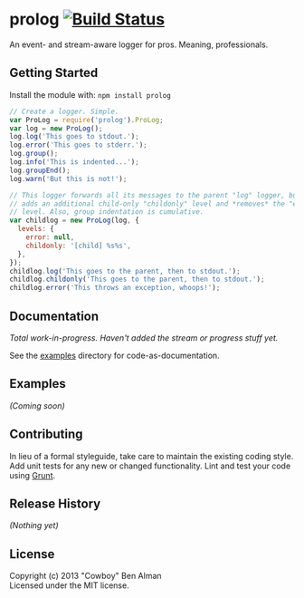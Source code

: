 # prolog [![Build Status](https://secure.travis-ci.org/cowboy/prolog.png?branch=master)](http://travis-ci.org/cowboy/prolog)

An event- and stream-aware logger for pros. Meaning, professionals.

## Getting Started
Install the module with: `npm install prolog`

```javascript
// Create a logger. Simple.
var ProLog = require('prolog').ProLog;
var log = new ProLog();
log.log('This goes to stdout.');
log.error('This goes to stderr.');
log.group();
log.info('This is indented...');
log.groupEnd();
log.warn('But this is not!');

// This logger forwards all its messages to the parent "log" logger, but
// adds an additional child-only "childonly" level and *removes* the "error"
// level. Also, group indentation is cumulative.
var childlog = new ProLog(log, {
  levels: {
    error: null,
    childonly: '[child] %s%s',
  },
});
childlog.log('This goes to the parent, then to stdout.');
childlog.childonly('This goes to the parent, then to stdout.');
childlog.error('This throws an exception, whoops!');
```

## Documentation

_Total work-in-progress. Haven't added the stream or progress stuff yet._

See the [examples](examples) directory for code-as-documentation.

## Examples
_(Coming soon)_

## Contributing
In lieu of a formal styleguide, take care to maintain the existing coding style. Add unit tests for any new or changed functionality. Lint and test your code using [Grunt](http://gruntjs.com/).

## Release History
_(Nothing yet)_

## License
Copyright (c) 2013 "Cowboy" Ben Alman  
Licensed under the MIT license.
